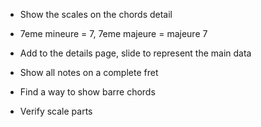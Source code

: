 * Show the scales on the chords detail

* 7eme mineure = 7, 7eme majeure = majeure 7

* Add to the details page, slide to represent the main data

* Show all notes on a complete fret


* Find a way to show barre chords

* Verify scale parts
